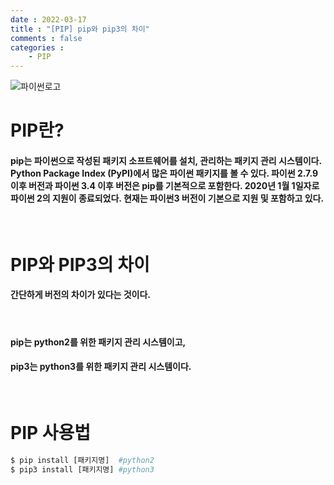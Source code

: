 ```yaml
---
date : 2022-03-17
title : "[PIP] pip와 pip3의 차이"
comments : false
categories : 
    - PIP
---
```

![파이썬로고](https://pypi.org/static/images/logo-large.6bdbb439.svg)

# PIP란?
#### pip는 파이썬으로 작성된 패키지 소프트웨어를 설치, 관리하는 패키지 관리 시스템이다. Python Package Index (PyPI)에서 많은 파이썬 패키지를 볼 수 있다. 파이썬 2.7.9 이후 버전과 파이썬 3.4 이후 버전은 pip를 기본적으로 포함한다. 2020년 1월 1일자로 파이썬 2의 지원이 종료되었다. 현재는 파이썬3 버전이 기본으로 지원 및 포함하고 있다.
<br/>

# PIP와 PIP3의 차이
#### 간단하게 버전의 차이가 있다는 것이다. 
<br/>

#### pip는 python2를 위한 패키지 관리 시스템이고,
#### pip3는 python3를 위한 패키지 관리 시스템이다.
<br/>

# PIP 사용법
```python
$ pip install [패키지명]  #python2
$ pip3 install [패키지명] #python3
```




